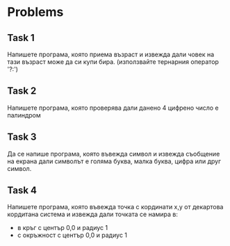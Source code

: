 # Problems

## Task 1
Напишете програма, която приема възраст и извежда дали човек на тази възраст може да си купи бира. (използвайте тернарния оператор '?:')

## Task 2
Напишете програма, която проверява дали данено 4 цифрено число е палиндром

## Task 3
Да се напише програма, която въвежда символ и извежда съобщение на екрана дали символът е голяма буква, малка буква, цифра или друг символ.

## Task 4
Напишете програма, която въвежда точка с кординати x,y от декартова кордитана система и извежда дали точката се намира в:
- в кръг с център 0,0 и радиус 1
- с окръжност с център 0,0 и радиус 1

